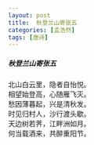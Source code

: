 ```yaml
---
layout: post
title:  秋登兰山寄张五
categories: [孟浩然]
tags: [唐诗]
---
```


##### 秋登兰山寄张五


北山白云里，隐者自怡悦。<br>
相望始登高，心随雁飞灭。<br>
愁因薄暮起，兴是清秋发。<br>
时见归村人，沙行渡头歇。<br>
天边树若荠，江畔洲如月。<br>
何当载酒来，共醉重阳节。











